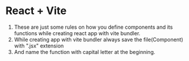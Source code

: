 # React + Vite

1. These are just some rules on how you define components and its functions while creating react app with vite bundler.
2. While creating app with vite bundler always save the file(Component) with ".jsx" extension
3. And name the function with capital letter at the beginning.